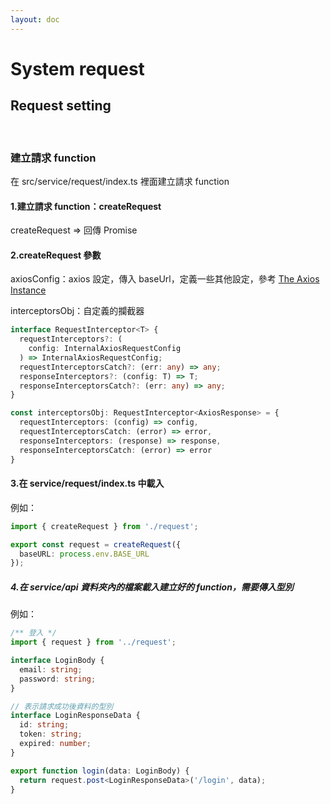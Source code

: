 ```yaml
---
layout: doc
---
```


# System request

## Request setting

<br />

### 建立請求 function

在 src/service/request/index.ts 裡面建立請求 function

#### 1.建立請求 function：createRequest

createRequest => 回傳 Promise


#### 2.createRequest 參數

axiosConfig：axios 設定，傳入 baseUrl，定義一些其他設定，參考 [The Axios Instance](https://axios-http.com/docs/instance)

interceptorsObj：自定義的攔截器

```ts
interface RequestInterceptor<T> {
  requestInterceptors?: (
    config: InternalAxiosRequestConfig
  ) => InternalAxiosRequestConfig;
  requestInterceptorsCatch?: (err: any) => any;
  responseInterceptors?: (config: T) => T;
  responseInterceptorsCatch?: (err: any) => any;
}

const interceptorsObj: RequestInterceptor<AxiosResponse> = {
  requestInterceptors: (config) => config,
  requestInterceptorsCatch: (error) => error,
  responseInterceptors: (response) => response,
  responseInterceptorsCatch: (error) => error
}
```

#### 3.在 service/request/index.ts 中載入

例如：

```typescript
import { createRequest } from './request';

export const request = createRequest({
  baseURL: process.env.BASE_URL
});
```

##### 4.在 service/api 資料夾內的檔案載入建立好的 function，需要傳入型別

例如：

```typescript
/** 登入 */
import { request } from '../request';

interface LoginBody {
  email: string;
  password: string;
}

// 表示請求成功後資料的型別
interface LoginResponseData {
  id: string;
  token: string;
  expired: number;
}

export function login(data: LoginBody) {
  return request.post<LoginResponseData>('/login', data);
}
```